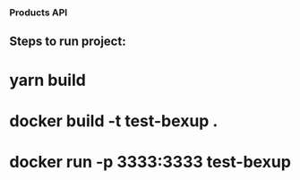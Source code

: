 ### Products API

## Steps to run project:

# yarn build

# docker build -t test-bexup .

# docker run -p 3333:3333 test-bexup
